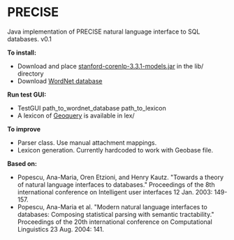 # PRECISE
Java implementation of PRECISE natural language interface to SQL databases. 
v0.1

<b>To install:</b><p>
* Download and place [stanford-corenlp-3.3.1-models.jar](http://nlp.stanford.edu/software/corenlp.shtml) in the lib/ directory
* Download [WordNet database](https://wordnet.princeton.edu/wordnet/download/current-version/)


<b>Run test GUI:</b>
* TestGUI path_to_wordnet_database path_to_lexicon
* A lexicon of [Geoquery](http://www.cs.utexas.edu/users/ml/nldata/geoquery.html) is available in lex/


<b>To improve</b>
* Parser class. Use manual attachment mappings.
* Lexicon generation. Currently hardcoded to work with Geobase file.



<b>Based on:</b><p>
* Popescu, Ana-Maria, Oren Etzioni, and Henry Kautz. "Towards a theory of natural language interfaces to databases." Proceedings of the 8th international conference on Intelligent user interfaces 12 Jan. 2003: 149-157.
* Popescu, Ana-Maria et al. "Modern natural language interfaces to databases: Composing statistical parsing with semantic tractability." Proceedings of the 20th international conference on Computational Linguistics 23 Aug. 2004: 141.
<p>
